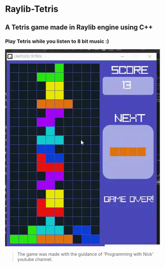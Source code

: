 # Raylib-Tetris
 ## A Tetris game made in Raylib engine using C++
 ### Play Tetris while you listen to 8 bit music :)
![](https://github.com/VercetT1/Raylib-Tetris/blob/main/tetrisgif.gif)

>The game was made with the guidance of 'Programming with Nick' youtube channel.




